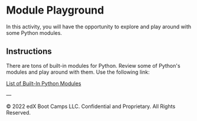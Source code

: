 # Module Playground

In this activity, you will have the opportunity to explore and play around with some Python modules.

## Instructions

There are tons of built-in modules for Python. Review some of Python's modules and play around with them. Use the following link:

[List of Built-In Python Modules](https://docs.python.org/3/py-modindex.html)

—

© 2022 edX Boot Camps LLC. Confidential and Proprietary. All Rights Reserved.
